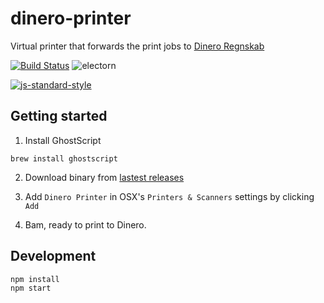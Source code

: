 # dinero-printer
Virtual printer that forwards the print jobs to [Dinero Regnskab](https://dinero.dk/)

[![Build Status](https://travis-ci.org/auchenberg/dinero-printer.svg?branch=master)](https://travis-ci.org/auchenberg/dinero-printer)
![electorn](https://img.shields.io/badge/powered%20by-Electron-9feaf9.svg)

[![js-standard-style](https://cdn.rawgit.com/feross/standard/master/badge.svg)](https://github.com/feross/standard)


## Getting started

1. Install GhostScript

```
brew install ghostscript
```

2. Download binary from [lastest releases](https://github.com/auchenberg/dinero-printer/releases)

3. Add `Dinero Printer` in OSX's `Printers & Scanners` settings by clicking `Add`

4. Bam, ready to print to Dinero.

## Development

```
npm install
npm start
```

